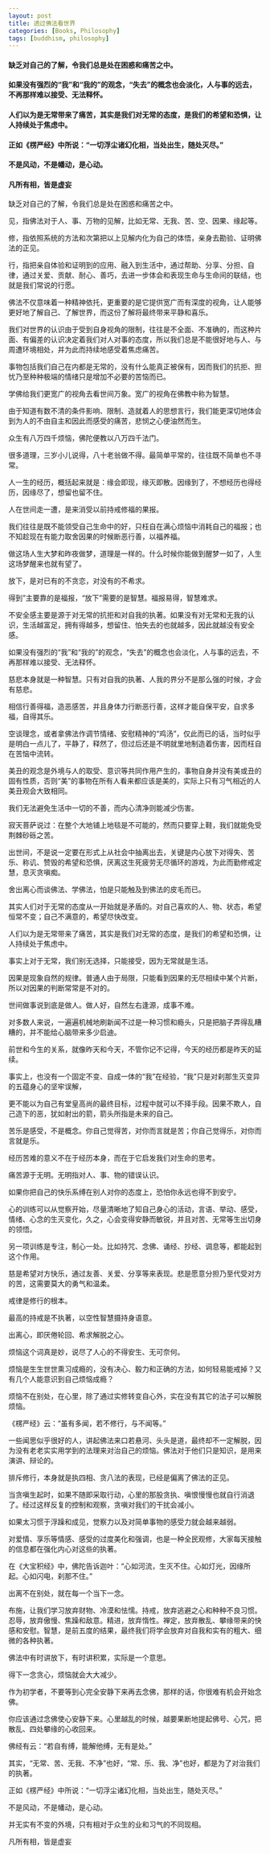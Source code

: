 ```yaml
---
layout: post
title: 透过佛法看世界
categories: [Books, Philosophy]
tags: [buddhism, philosophy]
---
```

#### 缺乏对自己的了解，令我们总是处在困惑和痛苦之中。               
#### 如果没有强烈的“我”和“我的”的观念，“失去”的概念也会淡化，人与事的远去，不再那样难以接受、无法释怀。           
#### 人们以为是无常带来了痛苦，其实是我们对无常的态度，是我们的希望和恐惧，让人持续处于焦虑中。     
#### 正如《楞严经》中所说：“一切浮尘诸幻化相，当处出生，随处灭尽。”               
#### 不是风动，不是幡动，是心动。               
#### 凡所有相，皆是虚妄               
<!-- more -->
缺乏对自己的了解，令我们总是处在困惑和痛苦之中。               

见，指佛法对于人、事、万物的见解，比如无常、无我、苦、空、因果、缘起等。               

修，指依照系统的方法和次第把以上见解内化为自己的体悟，亲身去勘验、证明佛法的正见。               

行，指把亲自体验和证明到的应用、融入到生活中，通过帮助、分享、分担、自律，通过关爱、贡献、耐心、善巧，去进一步体会和表现生命与生命间的联结，也就是我们常说的行愿。               

佛法不仅意味着一种精神依托，更重要的是它提供宽广而有深度的视角，让人能够更好地了解自己、了解世界，而这份了解将最终带来平静和喜乐。               

我们对世界的认识由于受到自身视角的限制，往往是不全面、不准确的，而这种片面、有偏差的认识决定着我们对人对事的态度，所以我们总是不能很好地与人、与周遭环境相处，并为此而持续地感受着焦虑痛苦。               

事物包括我们自己在内都是无常的，没有什么能真正被保有，因而我们的抗拒、担忧乃至种种极端的情绪只是增加不必要的苦恼而已。               

学佛给我们更宽广的视角去看世间万象。宽广的视角在佛教中称为智慧。               

由于知道有数不清的条件影响、限制、造就着人的思想言行，我们能更深切地体会到为人的不由自主和因此而感受的痛苦，悲悯之心便油然而生。               

众生有八万四千烦恼，佛陀便教以八万四千法门。               

很多道理，三岁小儿说得，八十老翁做不得。最简单平常的，往往既不简单也不寻常。               

人一生的经历，概括起来就是：缘会即现，缘灭即散。因缘到了，不想经历也得经历，因缘尽了，想留也留不住。               

人在世间走一遭，是来消受以前持戒修福的果报。               

我们往往是既不能领受自己生命中的好，只枉自在满心烦恼中消耗自己的福报；也不知趁现在有能力取舍因果的时候断恶行善，以福养福。               

做这场人生大梦和昨夜做梦，道理是一样的。什么时候你能做到醒梦一如了，人生这场梦醒来也就有望了。               

放下，是对已有的不贪恋，对没有的不希求。               

得到”主要靠的是福报，“放下”需要的是智慧。福报易得，智慧难求。               

不安全感主要是源于对无常的抗拒和对自我的执著。如果没有对无常和无我的认识，生活越富足，拥有得越多，想留住、怕失去的也就越多，因此就越没有安全感。               

如果没有强烈的“我”和“我的”的观念，“失去”的概念也会淡化，人与事的远去，不再那样难以接受、无法释怀。               

慈悲本身就是一种智慧。只有对自我的执著、人我的界分不是那么强的时候，才会有慈悲。               

相信行善得福，造恶感苦，并且身体力行断恶行善，这样才能自保平安，自求多福，自得其乐。               

空谈理念，或者拿佛法作调节情绪、安慰精神的“鸡汤”，仅此而已的话，当时似乎是明白一点儿了，平静了，释然了，但过后还是不明就里地制造着伤害，因而枉自在苦恼中流转。               

美丑的观念是外境与人的取受、意识等共同作用产生的，事物自身并没有美或丑的固有性质，否则“美”的事物在所有人看来都应该是美的，实际上只有习气相近的人美丑观会大致相同。               

我们无法避免生活中一切的不善，而内心清净则能减少伤害。               

寂天菩萨说过：在整个大地铺上地毯是不可能的，然而只要穿上鞋，我们就能免受荆棘砂砾之苦。               

出世间，不是说一定要在形式上从社会中抽离出去，关键是内心放下对得失、苦乐、称讥、赞毁的希望和恐惧，厌离这生死疲劳无尽循环的游戏，为此而勤修戒定慧，息灭贪嗔痴。               

舍出离心而谈佛法、学佛法，怕是只能触及到佛法的皮毛而已。               

其实人们对于无常的态度从一开始就是矛盾的。对自己喜欢的人、物、状态，希望恒常不变；自己不满意的，希望尽快改变。               

人们以为是无常带来了痛苦，其实是我们对无常的态度，是我们的希望和恐惧，让人持续处于焦虑中。               

事实上对于无常，我们别无选择，只能接受，因为无常就是生活。               

因果是现象自然的规律。普通人由于局限，只能看到因果的无尽相续中某个片断，所以对因果的判断常常是不对的。               

世间做事说到底是做人。做人好，自然左右逢源，成事不难。               

对多数人来说，一遍遍机械地刷新闻不过是一种习惯和瘾头，只是把脑子弄得乱糟糟的，并不能给心脑带来多少启迪。               

前世和今生的关系，就像昨天和今天，不管你记不记得，今天的经历都是昨天的延续。               

事实上，也没有一个固定不变、自成一体的“我”在经验，“我”只是对刹那生灭变异的五蕴身心的坚牢误解，               

更不能以为自己有堂皇高尚的最终目标，过程中就可以不择手段。因果不欺人，自己造下的恶，犹如射出的箭，箭头所指是未来的自己。               

苦乐是感受，不是概念。你自己觉得苦，对你而言就是苦；你自己觉得乐，对你而言就是乐。               

经历苦难的意义不在于经历本身，而在于它启发我们对生命的思考。               

痛苦源于无明。无明指对人、事、物的错误认识。               

如果你把自己的快乐系缚在别人对你的态度上，恐怕你永远也得不到安宁。               

心的训练可以从觉察开始，尽量清晰地了知自己身心的活动，言语、举动、感受，情绪、心念的生灭变化，久之，心会变得安静而敏锐，并且对苦、无常等生出切身的领悟。               

另一项训练是专注，制心一处。比如持咒、念佛、诵经、抄经、调息等，都能起到这个作用。               

慈是希望对方快乐，通过友善、关爱、分享等来表现。悲是愿意分担乃至代受对方的苦，这需要莫大的勇气和温柔。               

戒律是修行的根本。               

最高的持戒是不执著，以空性智慧摄持身语意。               

出离心，即厌倦轮回、希求解脱之心。               

烦恼这个词真是妙，说尽了人心的不得安生、无可奈何。               

烦恼是生生世世熏习成瘾的，没有决心、毅力和正确的方法，如何轻易能戒掉？又有几个人能意识到自己烦恼成瘾？               

烦恼不在别处，在心里，除了通过实修转变自心外，实在没有其它的法子可以解脱烦恼。               

《楞严经》云：“虽有多闻，若不修行，与不闻等。”               

一些闻思似乎很好的人，讲起佛法来口若悬河、头头是道，最终却不一定解脱，因为没有老老实实用学到的法理来对治自己的烦恼。佛法对于他们只是知识，是用来演讲、辩论的。               

排斥修行，本身就是执四相、贪八法的表现，已经是偏离了佛法的正见。               

当贪嗔生起时，如果不随即采取行动，心里的那股贪执、嗔恨慢慢也就自行消退了。经过这样反复的控制和观察，贪嗔对我们的干扰会减小。               

如果太习惯于浮躁和成见，觉察力以及对简单事物的感受力就会越来越弱。               

对爱情、享乐等情感、感受的过度美化和强调，也是一种全民观修，大家每天接触的信息都在强化内心对这些的执著。               

在《大宝积经》中，佛陀告诉迦叶：“心如河流，生灭不住。心如灯光，因缘所起。心如闪电，刹那不住。”               

出离不在别处，就在每一个当下一念。               

布施，让我们学习放弃财物、冷漠和怯懦。持戒，放弃逃避之心和种种不良习惯。忍辱，放弃傲慢、焦躁和敌意。精进，放弃惰性。禅定，放弃散乱、攀缘带来的快感和安慰。智慧，是前五度的结果，最终我们将学会放弃对自我和实有的粗大、细微的各种执著。               

佛法中有时讲放下，有时讲积累，实际是一个意思。               

得下一念贪心，烦恼就会大大减少。               

作为初学者，不要等到心完全安静下来再去念佛，那样的话，你很难有机会开始念佛。               

你应该通过念佛使心安静下来。心里越乱的时候，越要果断地提起佛号、心咒，把散乱、四处攀缘的心收回来。               

佛经有云：“若自有缚，能解他缚，无有是处。”               

其实，“无常、苦、无我、不净”也好，“常、乐、我、净”也好，都是为了对治我们的执著。

正如《楞严经》中所说：“一切浮尘诸幻化相，当处出生，随处灭尽。”               

不是风动，不是幡动，是心动。               

并无实有不变的外境，只有相对于众生的业和习气的不同现相。               

凡所有相，皆是虚妄               
